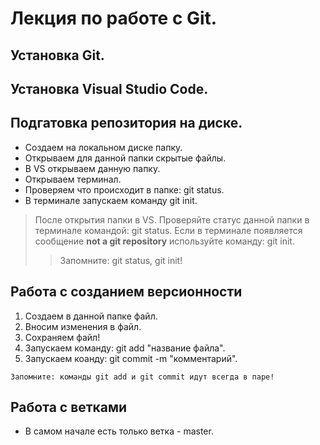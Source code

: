 # Лекция по работе с Git. #

## Установка Git.

## Установка Visual Studio Code.

## Подгатовка репозитория на диске.  ##

* Создаем на локальном диске папку.
* Открываем для данной папки скрытые файлы.
* В VS открываем данную папку.
* Открываем терминал.
* Проверяем что происходит в папке: git status.
* В терминале запускаем команду git init.

> После открытия папки в VS. Проверяйте статус данной 
> папки в терминале командой: git status. Если в терминале
> появляется сообщение __not a git repository__ 
> используйте команду: git init.
>
>> Запомните: git status, git init!



## Работа с созданием версионности ##

1. Создаем в данной папке файл.
2. Вносим изменения в файл.
3. Сохраняем файл!
4. Запускаем команду: git add "название файла".
5. Запускаем коанду: git commit -m "комментарий".

~~~~
Запомните: команды git add и git commit идут всегда в паре!

~~~~



## Работа с ветками ##

* В самом начале есть только ветка - master.
